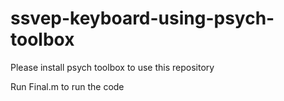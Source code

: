 # ssvep-keyboard-using-psych-toolbox

Please install psych toolbox to use this repository


Run Final.m to run the code
